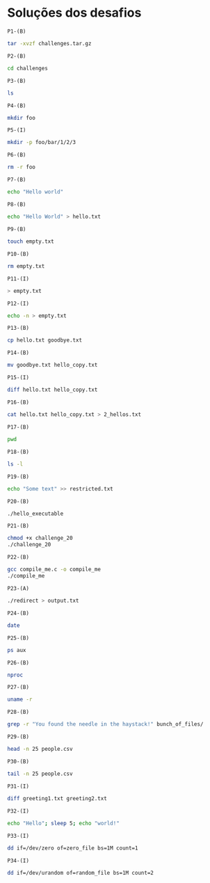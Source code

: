 # Soluções dos desafios

``P1-(B)``
```bash
tar -xvzf challenges.tar.gz
```

``P2-(B)``
```bash
cd challenges
```

``P3-(B)``
```bash
ls
```

``P4-(B)``
```bash
mkdir foo
```

``P5-(I)``
```bash
mkdir -p foo/bar/1/2/3
```

``P6-(B)``
```bash
rm -r foo
```

``P7-(B)``
```bash
echo "Hello world"
```

``P8-(B)``
```bash
echo "Hello World" > hello.txt
```

``P9-(B)``
```bash
touch empty.txt
```

``P10-(B)``
```bash
rm empty.txt
```

``P11-(I)``
```bash
> empty.txt
```

``P12-(I)``
```bash
echo -n > empty.txt
```

``P13-(B)``
```bash
cp hello.txt goodbye.txt
```

``P14-(B)``
```bash
mv goodbye.txt hello_copy.txt
```

``P15-(I)``
```bash
diff hello.txt hello_copy.txt
```

``P16-(B)``
```bash
cat hello.txt hello_copy.txt > 2_hellos.txt
```

``P17-(B)``
```bash
pwd
```

``P18-(B)``
```bash
ls -l
```

``P19-(B)``
```bash
echo "Some text" >> restricted.txt
```

``P20-(B)``
```bash
./hello_executable
```

``P21-(B)``
```bash
chmod +x challenge_20
./challenge_20
```

``P22-(B)``
```bash
gcc compile_me.c -o compile_me
./compile_me
```

``P23-(A)``
```bash
./redirect > output.txt
```

``P24-(B)``
```bash
date
```

``P25-(B)``
```bash
ps aux
```

``P26-(B)``
```bash
nproc
```

``P27-(B)``
```bash
uname -r
```

``P28-(B)``
```bash
grep -r "You found the needle in the haystack!" bunch_of_files/
```

``P29-(B)``
```bash
head -n 25 people.csv
```

``P30-(B)``
```bash
tail -n 25 people.csv
```

``P31-(I)``
```bash
diff greeting1.txt greeting2.txt
```

``P32-(I)``
```bash
echo "Hello"; sleep 5; echo "world!"
```

``P33-(I)``
```bash
dd if=/dev/zero of=zero_file bs=1M count=1
```

``P34-(I)``
```bash
dd if=/dev/urandom of=random_file bs=1M count=2
```

